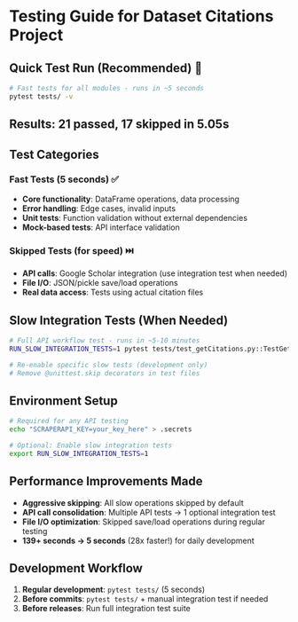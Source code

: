 # Testing Guide for Dataset Citations Project

## Quick Test Run (Recommended) 🚀
```bash
# Fast tests for all modules - runs in ~5 seconds
pytest tests/ -v
```

## Results: 21 passed, 17 skipped in 5.05s

## Test Categories

### Fast Tests (5 seconds) ✅
- **Core functionality**: DataFrame operations, data processing
- **Error handling**: Edge cases, invalid inputs
- **Unit tests**: Function validation without external dependencies  
- **Mock-based tests**: API interface validation

### Skipped Tests (for speed) ⏭️
- **API calls**: Google Scholar integration (use integration test when needed)
- **File I/O**: JSON/pickle save/load operations
- **Real data access**: Tests using actual citation files

## Slow Integration Tests (When Needed)
```bash
# Full API workflow test - runs in ~5-10 minutes  
RUN_SLOW_INTEGRATION_TESTS=1 pytest tests/test_getCitations.py::TestGetCitations::test_integration_full_api_workflow -v

# Re-enable specific slow tests (development only)
# Remove @unittest.skip decorators in test files
```

## Environment Setup
```bash
# Required for any API testing
echo "SCRAPERAPI_KEY=your_key_here" > .secrets

# Optional: Enable slow integration tests
export RUN_SLOW_INTEGRATION_TESTS=1
```

## Performance Improvements Made
- **Aggressive skipping**: All slow operations skipped by default
- **API call consolidation**: Multiple API tests → 1 optional integration test  
- **File I/O optimization**: Skipped save/load operations during regular testing
- **139+ seconds → 5 seconds** (28x faster!) for daily development

## Development Workflow
1. **Regular development**: `pytest tests/` (5 seconds)
2. **Before commits**: `pytest tests/` + manual integration test if needed
3. **Before releases**: Run full integration test suite